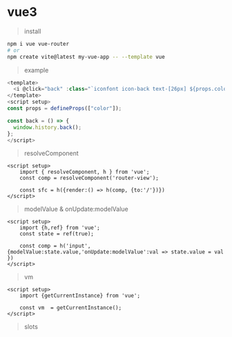# vue3

> install

``` bash
npm i vue vue-router
# or
npm create vite@latest my-vue-app -- --template vue
```

> example

``` js
<template>
  <i @click="back" :class="`iconfont icon-back text-[26px] ${props.color}`"></i>
</template>
<script setup>
const props = defineProps(["color"]);

const back = () => {
  window.history.back();
};
</script>

```


> resolveComponent

``` vue
<script setup>
	import { resolveComponent, h } from 'vue';
	const comp = resolveComponent('router-view');

	const sfc = h({render:() => h(comp, {to:'/'})})
</script>
```

> modelValue & onUpdate:modelValue

``` vue
<script setup>
	import {h,ref} from 'vue';
	const state = ref(true);

	const comp = h('input', {modelValue:state.value,'onUpdate:modelValue':val => state.value = val })
</script>
```
> vm

``` vue
<script setup>
	import {getCurrentInstance} from 'vue';

	const vm  = getCurrentInstance();
</script>
```

> slots


